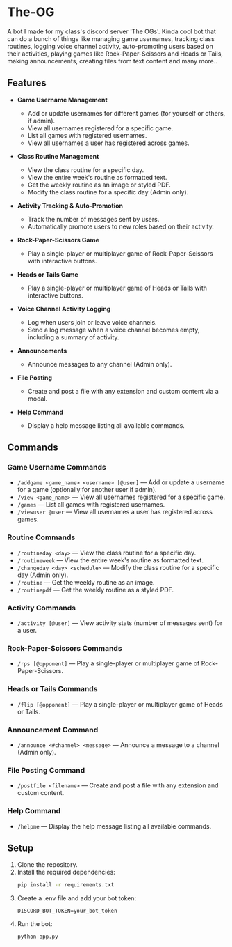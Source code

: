 # The-OG

A bot I made for my class's discord server 'The OGs'. Kinda cool bot that can do a bunch of things like managing game usernames, tracking class routines, logging voice channel activity, auto-promoting users based on their activities, playing games like Rock-Paper-Scissors and Heads or Tails, making announcements, creating files from text content and many more..

## Features

- **Game Username Management**
  - Add or update usernames for different games (for yourself or others, if admin).
  - View all usernames registered for a specific game.
  - List all games with registered usernames.
  - View all usernames a user has registered across games.

- **Class Routine Management**
  - View the class routine for a specific day.
  - View the entire week's routine as formatted text.
  - Get the weekly routine as an image or styled PDF.
  - Modify the class routine for a specific day (Admin only).

- **Activity Tracking & Auto-Promotion**
  - Track the number of messages sent by users.
  - Automatically promote users to new roles based on their activity.

- **Rock-Paper-Scissors Game**
  - Play a single-player or multiplayer game of Rock-Paper-Scissors with interactive buttons.

- **Heads or Tails Game**
  - Play a single-player or multiplayer game of Heads or Tails with interactive buttons.

- **Voice Channel Activity Logging**
  - Log when users join or leave voice channels.
  - Send a log message when a voice channel becomes empty, including a summary of activity.

- **Announcements**
  - Announce messages to any channel (Admin only).

- **File Posting**
  - Create and post a file with any extension and custom content via a modal.

- **Help Command**
  - Display a help message listing all available commands.

## Commands

### Game Username Commands

- `/addgame <game_name> <username> [@user]` — Add or update a username for a game (optionally for another user if admin).
- `/view <game_name>` — View all usernames registered for a specific game.
- `/games` — List all games with registered usernames.
- `/viewuser @user` — View all usernames a user has registered across games.

### Routine Commands

- `/routineday <day>` — View the class routine for a specific day.
- `/routineweek` — View the entire week's routine as formatted text.
- `/changeday <day> <schedule>` — Modify the class routine for a specific day (Admin only).
- `/routine` — Get the weekly routine as an image.
- `/routinepdf` — Get the weekly routine as a styled PDF.

### Activity Commands

- `/activity [@user]` — View activity stats (number of messages sent) for a user.

### Rock-Paper-Scissors Commands

- `/rps [@opponent]` — Play a single-player or multiplayer game of Rock-Paper-Scissors.

### Heads or Tails Commands

- `/flip [@opponent]` — Play a single-player or multiplayer game of Heads or Tails.

### Announcement Command

- `/announce <#channel> <message>` — Announce a message to a channel (Admin only).

### File Posting Command

- `/postfile <filename>` — Create and post a file with any extension and custom content.

### Help Command

- `/helpme` — Display the help message listing all available commands.

## Setup

1. Clone the repository.
2. Install the required dependencies:
   ```bash
   pip install -r requirements.txt
   ```
3. Create a .env file and add your bot token:
    ```
    DISCORD_BOT_TOKEN=your_bot_token
    ```
4. Run the bot:
    ```bash
    python app.py
    ```